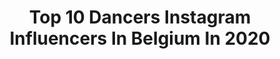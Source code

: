 ---
title: Top 10 Dancers Instagram Influencers In Belgium In 2020
description: >-
  Find top dancers Instagram influencers in Belgium in 2020. Most popular hashtags: #happy #passion #workshop #sunday.
platform: Instagram
profiles:
  - username: "winniedaems"
    fullname: >-
      Winnie Daems
    location: "Belgium"
    followers: 9640
    engagement: 1374
    commentsToLikes: 0.393249
    id: ck6tmcmgx7lfe0j719xbnzhld
    verified: false
    hashtags: "#giveaways, #repost, #olivedaofficial, #beautyskin"
  - username: "frankzegelsofficial"
    fullname: >-
      Frank Zegels
    location: "Belgium"
    followers: 7645
    engagement: 1057
    commentsToLikes: 0.023790
    id: ck5c2lvpfxift0i11y5ez1ey8
    verified: false
    hashtags: "#croyez, #ensemble, #ending, #corona"
  - username: "margotweeda"
    fullname: >-
      Margot Weeda
    location: "Belgium"
    followers: 7198
    engagement: 722
    commentsToLikes: 0.043315
    id: ck14i7frxe0n40i19l8li2w6i
    verified: false
    hashtags: "#votd, #paint, #photooftheday, #quarantine"
  - username: "mehdicamemt"
    fullname: >-
      Mehdi The Snake🐍🕸
    location: "Belgium"
    followers: 3075
    engagement: 1646
    commentsToLikes: 0.049429
    id: ck15s8mtjbs5w0i19ivm2v0jx
    verified: false
    hashtags: ""
  - username: "kvrismvtic"
    fullname: >-
      Michée La Michance/Nduana🦑
    location: "Belgium"
    followers: 15007
    engagement: 590
    commentsToLikes: 0.078929
    id: ck5qcjg9aqvph0i11wwreufni
    verified: false
    hashtags: "#mood, #streetstyle, #workshop, #afrostyle"
  - username: "victoria_krs_"
    fullname: >-
      Vic’s life
    location: "Belgium"
    followers: 2810
    engagement: 2843
    commentsToLikes: 0.056796
    id: ck5qcjatfquvu0i11ebcvcpf8
    verified: false
    hashtags: "#photography, #black, #sharing, #vicky"
  - username: "laurentrnbk"
    fullname: >-
      Laurent R.N.B.K
    location: "Belgium"
    followers: 2618
    engagement: 1932
    commentsToLikes: 0.053033
    id: ck55lw0um2ksf0i11dih884mz
    verified: false
    hashtags: "#solo, #lol, #gangsquad, #happy"
  - username: "margot_thiery"
    fullname: >-
      Margot Thiery /dancer
    location: "Belgium"
    followers: 4099
    engagement: 2074
    commentsToLikes: 0.080437
    id: ck5qcje3uqvc60i11w4vta34n
    verified: false
    hashtags: "#studio, #day31, #jacket, #travel"
  - username: "inesridane"
    fullname: >-
      Inès Ridane
    location: "Belgium"
    followers: 4572
    engagement: 1418
    commentsToLikes: 0.043831
    id: ck55lvw822kg90i110544dmuu
    verified: false
    hashtags: "#brazil, #camp, #snake, #goodday"
  - username: "elyalufwa"
    fullname: >-
      E L Y A
    location: "Belgium"
    followers: 20496
    engagement: 687
    commentsToLikes: 0.018535
    id: ck15tn78giwzr0i19b50qweo2
    verified: false
    hashtags: "#asslikethatchallenge, #quarantine, #supportyourlocals, #icemeout"
---